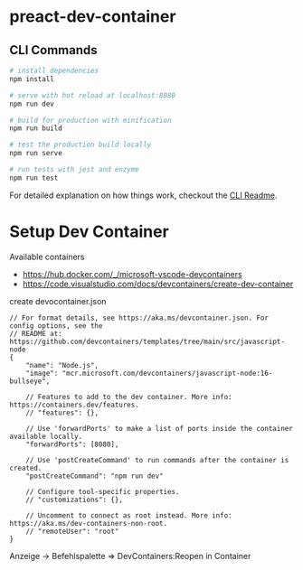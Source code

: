 # preact-dev-container

## CLI Commands

``` bash
# install dependencies
npm install

# serve with hot reload at localhost:8080
npm run dev

# build for production with minification
npm run build

# test the production build locally
npm run serve

# run tests with jest and enzyme
npm run test
```

For detailed explanation on how things work, checkout the [CLI Readme](https://github.com/developit/preact-cli/blob/master/README.md).

# Setup Dev Container

Available containers
* https://hub.docker.com/_/microsoft-vscode-devcontainers
* https://code.visualstudio.com/docs/devcontainers/create-dev-container

create devocontainer.json

```
// For format details, see https://aka.ms/devcontainer.json. For config options, see the
// README at: https://github.com/devcontainers/templates/tree/main/src/javascript-node
{
	"name": "Node.js",
	"image": "mcr.microsoft.com/devcontainers/javascript-node:16-bullseye",

	// Features to add to the dev container. More info: https://containers.dev/features.
	// "features": {},

	// Use 'forwardPorts' to make a list of ports inside the container available locally.
	"forwardPorts": [8080],

	// Use 'postCreateCommand' to run commands after the container is created.
	"postCreateCommand": "npm run dev"

	// Configure tool-specific properties.
	// "customizations": {},

	// Uncomment to connect as root instead. More info: https://aka.ms/dev-containers-non-root.
	// "remoteUser": "root"
}
```

Anzeige -> Befehlspalette => DevContainers:Reopen in Container
